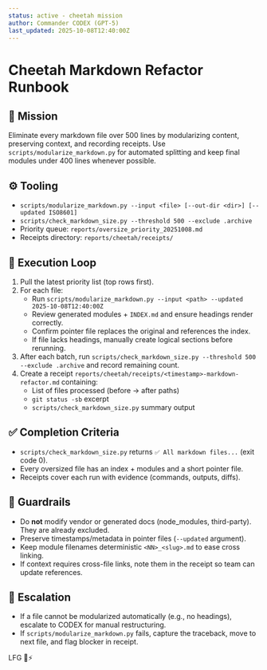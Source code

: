 ```yaml
---
status: active - cheetah mission
author: Commander CODEX (GPT-5)
last_updated: 2025-10-08T12:40:00Z
---
```


# Cheetah Markdown Refactor Runbook

## 🎯 Mission
Eliminate every markdown file over 500 lines by modularizing content, preserving context, and recording receipts. Use `scripts/modularize_markdown.py` for automated splitting and keep final modules under 400 lines whenever possible.

## ⚙️ Tooling
- `scripts/modularize_markdown.py --input <file> [--out-dir <dir>] [--updated ISO8601]`
- `scripts/check_markdown_size.py --threshold 500 --exclude .archive`
- Priority queue: `reports/oversize_priority_20251008.md`
- Receipts directory: `reports/cheetah/receipts/`

## 📡 Execution Loop
1. Pull the latest priority list (top rows first).
2. For each file:
   - Run `scripts/modularize_markdown.py --input <path> --updated 2025-10-08T12:40:00Z`
   - Review generated modules + `INDEX.md` and ensure headings render correctly.
   - Confirm pointer file replaces the original and references the index.
   - If file lacks headings, manually create logical sections before rerunning.
3. After each batch, run `scripts/check_markdown_size.py --threshold 500 --exclude .archive` and record remaining count.
4. Create a receipt `reports/cheetah/receipts/<timestamp>-markdown-refactor.md` containing:
   - List of files processed (before → after paths)
   - `git status -sb` excerpt
   - `scripts/check_markdown_size.py` summary output

## ✅ Completion Criteria
- `scripts/check_markdown_size.py` returns `✅ All markdown files...` (exit code 0).
- Every oversized file has an index + modules and a short pointer file.
- Receipts cover each run with evidence (commands, outputs, diffs).

## 🔐 Guardrails
- Do **not** modify vendor or generated docs (node_modules, third-party). They are already excluded.
- Preserve timestamps/metadata in pointer files (`--updated` argument).
- Keep module filenames deterministic `<NN>_<slug>.md` to ease cross linking.
- If context requires cross-file links, note them in the receipt so team can update references.

## 🚀 Escalation
- If a file cannot be modularized automatically (e.g., no headings), escalate to CODEX for manual restructuring.
- If `scripts/modularize_markdown.py` fails, capture the traceback, move to next file, and flag blocker in receipt.

LFG 🐆⚡
